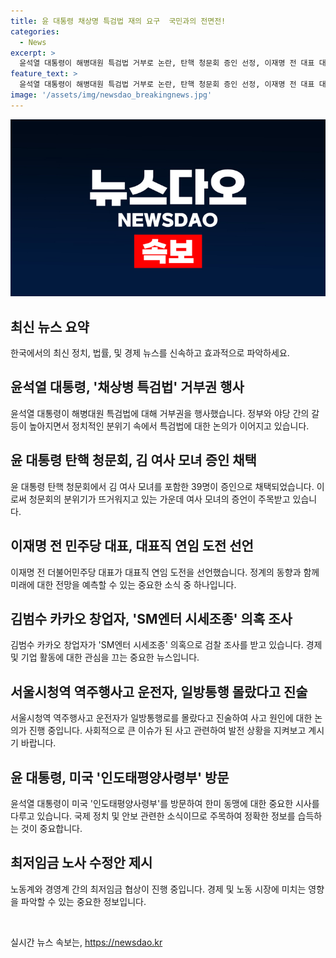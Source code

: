 ```yaml
---
title: 윤 대통령 채상명 특검법 재의 요구  국민과의 전면전!
categories:
  - News
excerpt: >
  윤석열 대통령이 해병대원 특검법 거부로 논란, 탄핵 청문회 증인 선정, 이재명 전 대표 대표직 연임 도전 선언, 도이치모터스 사건 증언 등 뜨거운 이슈 속에 김범수 카카오 창업자 소환조사, 서울시청역 역주행 운전자 진술, 최저임금 협상 등 다채로운 뉴스들이 소개됩니다. (150자)
feature_text: >
  윤석열 대통령이 해병대원 특검법 거부로 논란, 탄핵 청문회 증인 선정, 이재명 전 대표 대표직 연임 도전 선언, 도이치모터스 사건 증언 등 뜨거운 이슈 속에 김범수 카카오 창업자 소환조사, 서울시청역 역주행 운전자 진술, 최저임금 협상 등 다채로운 뉴스들이 소개됩니다. (150자)
image: '/assets/img/newsdao_breakingnews.jpg'
---
```


<p><img src="/assets/img/newsdao_breakingnews.jpg" alt="koreaapp 속보" /></p>

<h2 data-ke-size="size26">최신 뉴스 요약</h2>

<p data-ke-size="size16">한국에서의 최신 정치, 법률, 및 경제 뉴스를 신속하고 효과적으로 파악하세요.</p>

<h2 data-ke-size="size24">윤석열 대통령, '채상병 특검법' 거부권 행사</h2>

<p data-ke-size="size16">윤석열 대통령이 해병대원 특검법에 대해 거부권을 행사했습니다. 정부와 야당 간의 갈등이 높아지면서 정치적인 분위기 속에서 특검법에 대한 논의가 이어지고 있습니다.</p>

<h2 data-ke-size="size24">윤 대통령 탄핵 청문회, 김 여사 모녀 증인 채택</h2>

<p data-ke-size="size16">윤 대통령 탄핵 청문회에서 김 여사 모녀를 포함한 39명이 증인으로 채택되었습니다. 이로써 청문회의 분위기가 뜨거워지고 있는 가운데 여사 모녀의 증언이 주목받고 있습니다.</p>

<h2 data-ke-size="size24">이재명 전 민주당 대표, 대표직 연임 도전 선언</h2>

<p data-ke-size="size16">이재명 전 더불어민주당 대표가 대표직 연임 도전을 선언했습니다. 정계의 동향과 함께 미래에 대한 전망을 예측할 수 있는 중요한 소식 중 하나입니다.</p>

<h2 data-ke-size="size24">김범수 카카오 창업자, 'SM엔터 시세조종' 의혹 조사</h2>

<p data-ke-size="size16">김범수 카카오 창업자가 'SM엔터 시세조종' 의혹으로 검찰 조사를 받고 있습니다. 경제 및 기업 활동에 대한 관심을 끄는 중요한 뉴스입니다.</p>

<h2 data-ke-size="size24">서울시청역 역주행사고 운전자, 일방통행 몰랐다고 진술</h2>

<p data-ke-size="size16">서울시청역 역주행사고 운전자가 일방통행로를 몰랐다고 진술하여 사고 원인에 대한 논의가 진행 중입니다. 사회적으로 큰 이슈가 된 사고 관련하여 발전 상황을 지켜보고 계시기 바랍니다.</p>

<h2 data-ke-size="size24">윤 대통령, 미국 '인도태평양사령부' 방문</h2>

<p data-ke-size="size16">윤석열 대통령이 미국 '인도태평양사령부'를 방문하여 한미 동맹에 대한 중요한 시사를 다루고 있습니다. 국제 정치 및 안보 관련한 소식이므로 주목하여 정확한 정보를 습득하는 것이 중요합니다.</p>

<h2 data-ke-size="size24">최저임금 노사 수정안 제시</h2>

<p data-ke-size="size16">노동계와 경영계 간의 최저임금 협상이 진행 중입니다. 경제 및 노동 시장에 미치는 영향을 파악할 수 있는 중요한 정보입니다.</p>

<p data-ke-size="size16">&nbsp;</p>
실시간 뉴스 속보는, <a href="https://newsdao.kr" rel="dofollow">https://newsdao.kr</a>


